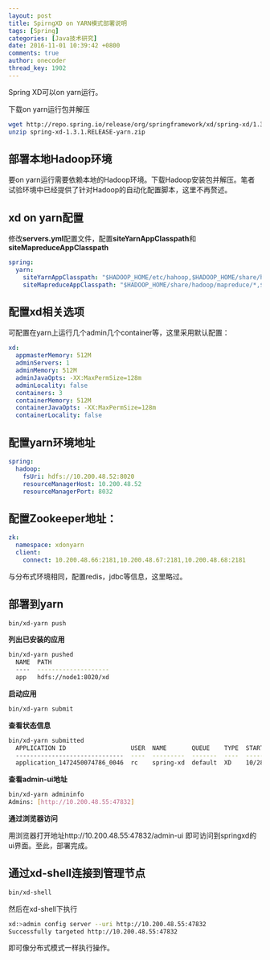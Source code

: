 ```yaml
---
layout: post
title: SpirngXD on YARN模式部署说明
tags: [Spring]
categories: [Java技术研究]
date: 2016-11-01 10:39:42 +0800
comments: true
author: onecoder
thread_key: 1902
---
```

Spring XD可以on yarn运行。

下载on yarn运行包并解压

```bash
wget http://repo.spring.io/release/org/springframework/xd/spring-xd/1.3.1.RELEASE/spring-xd-1.3.1.RELEASE-yarn.zip
unzip spring-xd-1.3.1.RELEASE-yarn.zip
```

## 部署本地Hadoop环境

要on yarn运行需要依赖本地的Hadoop环境。下载Hadoop安装包并解压。笔者试验环境中已经提供了针对Hadoop的自动化配置脚本，这里不再赘述。

## xd on yarn配置

修改**servers.yml**配置文件，配置**siteYarnAppClasspath**和**siteMapreduceAppClasspath**

```yaml
spring:
  yarn:
    siteYarnAppClasspath: "$HADOOP_HOME/etc/hahoop,$HADOOP_HOME/share/hadoop/common/*,$HADOOP_HOME/share/hadoop/common/lib/*,$HADOOP_HOME/share/hadoop/hdfs/*,$HADOOP_HOME/share/hadoop/hdfs/lib/*,$HADOOP_HOME/share/hadoop/yarn/*,$HADOOP_HOME/share/hadoop/yarn/lib/*"
    siteMapreduceAppClasspath: "$HADOOP_HOME/share/hadoop/mapreduce/*,$HADOOP_HOME/share/hadoop/mapreduce/lib/*"
```

## 配置xd相关选项

可配置在yarn上运行几个admin几个container等，这里采用默认配置：

```yaml
xd:
  appmasterMemory: 512M
  adminServers: 1
  adminMemory: 512M
  adminJavaOpts: -XX:MaxPermSize=128m
  adminLocality: false
  containers: 3
  containerMemory: 512M
  containerJavaOpts: -XX:MaxPermSize=128m
  containerLocality: false
```

## 配置yarn环境地址

```yaml
spring:
  hadoop:
    fsUri: hdfs://10.200.48.52:8020
    resourceManagerHost: 10.200.48.52
    resourceManagerPort: 8032
```

## 配置Zookeeper地址：

```yaml
zk:
  namespace: xdonyarn
  client:
    connect: 10.200.48.66:2181,10.200.48.67:2181,10.200.48.68:2181
```

与分布式环境相同，配置redis，jdbc等信息，这里略过。

## 部署到yarn

```bash
bin/xd-yarn push
```

**列出已安装的应用**

```bash
bin/xd-yarn pushed
  NAME  PATH
  ----  --------------------
  app   hdfs://node1:8020/xd
```

**启动应用**

```bash
bin/xd-yarn submit
```

**查看状态信息**

```bash
bin/xd-yarn submitted
  APPLICATION ID                  USER  NAME       QUEUE    TYPE  STARTTIME         FINISHTIME  STATE    FINALSTATUS  ORIGINAL TRACKING URL
  ------------------------------  ----  ---------  -------  ----  ----------------  ----------  -------  -----------  -------------------------
  application_1472450074786_0046  rc    spring-xd  default  XD    10/28/16 2:46 PM  N/A         RUNNING  UNDEFINED    http://10.200.48.54:46604
```

**查看admin-ui地址**

```bash
bin/xd-yarn admininfo
Admins: [http://10.200.48.55:47832]
```

**通过浏览器访问**

用浏览器打开地址http://10.200.48.55:47832/admin-ui
即可访问到springxd的ui界面。至此，部署完成。

## 通过xd-shell连接到管理节点

```bash
bin/xd-shell
```
然后在xd-shell下执行

```bash
xd:>admin config server --uri http://10.200.48.55:47832
Successfully targeted http://10.200.48.55:47832
```

即可像分布式模式一样执行操作。
